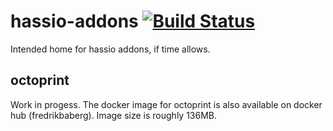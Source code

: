# hassio-addons [![Build Status](https://travis-ci.org/fredrikbaberg/hassio-addons.svg?branch=master)](https://travis-ci.org/fredrikbaberg/hassio-addons)
Intended home for hassio addons, if time allows.

## octoprint
Work in progess.
The docker image for octoprint is also available on docker hub (fredrikbaberg). Image size is roughly 136MB.
